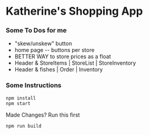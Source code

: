 # Katherine's Shopping App

### Some To Dos for me 
+ "skew/unskew" button 
+ home page -- buttons per store
+ BETTER WAY to store prices as a float
+ Header & StoreItems | StoreList | StoreInventory
+ Header & fishes | Order | Inventory

### Some Instructions 

```
npm install
npm start
```

Made Changes? Run this first
```
npm run build
```
